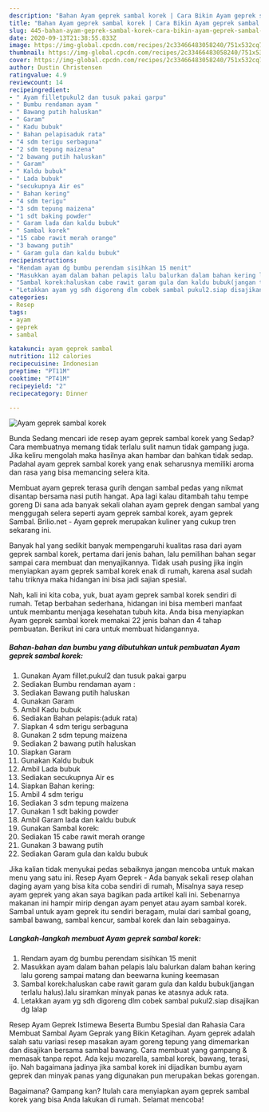 ```yaml
---
description: "Bahan Ayam geprek sambal korek | Cara Bikin Ayam geprek sambal korek Yang Bikin Ngiler"
title: "Bahan Ayam geprek sambal korek | Cara Bikin Ayam geprek sambal korek Yang Bikin Ngiler"
slug: 445-bahan-ayam-geprek-sambal-korek-cara-bikin-ayam-geprek-sambal-korek-yang-bikin-ngiler
date: 2020-09-13T21:38:55.833Z
image: https://img-global.cpcdn.com/recipes/2c33466483058240/751x532cq70/ayam-geprek-sambal-korek-foto-resep-utama.jpg
thumbnail: https://img-global.cpcdn.com/recipes/2c33466483058240/751x532cq70/ayam-geprek-sambal-korek-foto-resep-utama.jpg
cover: https://img-global.cpcdn.com/recipes/2c33466483058240/751x532cq70/ayam-geprek-sambal-korek-foto-resep-utama.jpg
author: Dustin Christensen
ratingvalue: 4.9
reviewcount: 14
recipeingredient:
- " Ayam filletpukul2 dan tusuk pakai garpu"
- " Bumbu rendaman ayam "
- " Bawang putih haluskan"
- " Garam"
- " Kadu bubuk"
- " Bahan pelapisaduk rata"
- "4 sdm terigu serbaguna"
- "2 sdm tepung maizena"
- "2 bawang putih haluskan"
- " Garam"
- " Kaldu bubuk"
- " Lada bubuk"
- "secukupnya Air es"
- " Bahan kering"
- "4 sdm terigu"
- "3 sdm tepung maizena"
- "1 sdt baking powder"
- " Garam lada dan kaldu bubuk"
- " Sambal korek"
- "15 cabe rawit merah orange"
- "3 bawang putih"
- " Garam gula dan kaldu bubuk"
recipeinstructions:
- "Rendam ayam dg bumbu perendam sisihkan 15 menit"
- "Masukkan ayam dalam bahan pelapis lalu balurkan dalam bahan kering lalu goreng sampai matang dan beewarna kuning keemasan"
- "Sambal korek:haluskan cabe rawit garam gula dan kaldu bubuk(jangan terlalu halus).lalu siramkan minyak panas ke atasnya aduk rata."
- "Letakkan ayam yg sdh digoreng dlm cobek sambal pukul2.siap disajikan dg lalap"
categories:
- Resep
tags:
- ayam
- geprek
- sambal

katakunci: ayam geprek sambal 
nutrition: 112 calories
recipecuisine: Indonesian
preptime: "PT11M"
cooktime: "PT41M"
recipeyield: "2"
recipecategory: Dinner

---
```



![Ayam geprek sambal korek](https://img-global.cpcdn.com/recipes/2c33466483058240/751x532cq70/ayam-geprek-sambal-korek-foto-resep-utama.jpg)

Bunda Sedang mencari ide resep ayam geprek sambal korek yang Sedap? Cara membuatnya memang tidak terlalu sulit namun tidak gampang juga. Jika keliru mengolah maka hasilnya akan hambar dan bahkan tidak sedap. Padahal ayam geprek sambal korek yang enak seharusnya memiliki aroma dan rasa yang bisa memancing selera kita.

Membuat ayam geprek terasa gurih dengan sambal pedas yang nikmat disantap bersama nasi putih hangat. Apa lagi kalau ditambah tahu tempe goreng Di sana ada banyak sekali olahan ayam geprek dengan sambal yang menggugah selera seperti ayam geprek sambal korek, ayam geprek Sambal. Brilio.net - Ayam geprek merupakan kuliner yang cukup tren sekarang ini.

Banyak hal yang sedikit banyak mempengaruhi kualitas rasa dari ayam geprek sambal korek, pertama dari jenis bahan, lalu pemilihan bahan segar sampai cara membuat dan menyajikannya. Tidak usah pusing jika ingin menyiapkan ayam geprek sambal korek enak di rumah, karena asal sudah tahu triknya maka hidangan ini bisa jadi sajian spesial.


Nah, kali ini kita coba, yuk, buat ayam geprek sambal korek sendiri di rumah. Tetap berbahan sederhana, hidangan ini bisa memberi manfaat untuk membantu menjaga kesehatan tubuh kita. Anda bisa menyiapkan Ayam geprek sambal korek memakai 22 jenis bahan dan 4 tahap pembuatan. Berikut ini cara untuk membuat hidangannya.

<!--inarticleads1-->

##### Bahan-bahan dan bumbu yang dibutuhkan untuk pembuatan Ayam geprek sambal korek:

1. Gunakan  Ayam fillet.pukul2 dan tusuk pakai garpu
1. Sediakan  Bumbu rendaman ayam :
1. Sediakan  Bawang putih haluskan
1. Gunakan  Garam
1. Ambil  Kadu bubuk
1. Sediakan  Bahan pelapis:(aduk rata)
1. Siapkan 4 sdm terigu serbaguna
1. Gunakan 2 sdm tepung maizena
1. Sediakan 2 bawang putih haluskan
1. Siapkan  Garam
1. Gunakan  Kaldu bubuk
1. Ambil  Lada bubuk
1. Sediakan secukupnya Air es
1. Siapkan  Bahan kering:
1. Ambil 4 sdm terigu
1. Sediakan 3 sdm tepung maizena
1. Gunakan 1 sdt baking powder
1. Ambil  Garam lada dan kaldu bubuk
1. Gunakan  Sambal korek:
1. Sediakan 15 cabe rawit merah orange
1. Gunakan 3 bawang putih
1. Sediakan  Garam gula dan kaldu bubuk


Jika kalian tidak menyukai pedas sebaiknya jangan mencoba untuk makan menu yang satu ini. Resep Ayam Geprek - Ada banyak sekali resep olahan daging ayam yang bisa kita coba sendiri di rumah, Misalnya saya resep ayam geprek yang akan saya bagikan pada artikel kali ini. Sebenarnya makanan ini hampir mirip dengan ayam penyet atau ayam sambal korek. Sambal untuk ayam geprek itu sendiri beragam, mulai dari sambal goang, sambal bawang, sambal kencur, sambal korek dan lain sebagainya. 

<!--inarticleads2-->

##### Langkah-langkah membuat Ayam geprek sambal korek:

1. Rendam ayam dg bumbu perendam sisihkan 15 menit
1. Masukkan ayam dalam bahan pelapis lalu balurkan dalam bahan kering lalu goreng sampai matang dan beewarna kuning keemasan
1. Sambal korek:haluskan cabe rawit garam gula dan kaldu bubuk(jangan terlalu halus).lalu siramkan minyak panas ke atasnya aduk rata.
1. Letakkan ayam yg sdh digoreng dlm cobek sambal pukul2.siap disajikan dg lalap


Resep Ayam Geprek Istimewa Beserta Bumbu Spesial dan Rahasia Cara Membuat Sambal Ayam Geprak yang Bikin Ketagihan. Ayam geprek adalah salah satu variasi resep masakan ayam goreng tepung yang dimemarkan dan disajikan bersama sambal bawang. Cara membuat yang gampang &amp; memasak tanpa repot. Ada keju mozarella, sambal korek, bawang, terasi, ijo. Nah bagaimana jadinya jika sambal korek ini dijadikan bumbu ayam geprek dan minyak panas yang digunakan pun merupakan bekas gorengan. 

Bagaimana? Gampang kan? Itulah cara menyiapkan ayam geprek sambal korek yang bisa Anda lakukan di rumah. Selamat mencoba!
